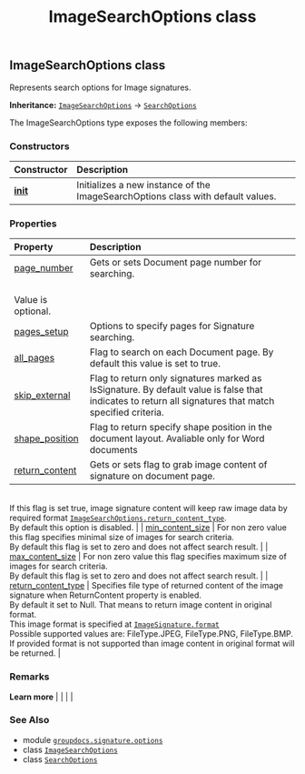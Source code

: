 ﻿---
title: ImageSearchOptions class
second_title: GroupDocs.Signature for Python via .NET API References
description: 
type: docs
url: /python-net/groupdocs.signature.options/imagesearchoptions/
is_root: false
weight: 180
---

## ImageSearchOptions class

Represents search options for Image signatures.



**Inheritance:** [`ImageSearchOptions`](/signature/python-net/groupdocs.signature.options/imagesearchoptions) → 
[`SearchOptions`](/signature/python-net/groupdocs.signature.options/searchoptions)



The ImageSearchOptions type exposes the following members:

### Constructors
| Constructor | Description |
| :- | :- |
| [__init__](/signature/python-net/groupdocs.signature.options/imagesearchoptions/__init__/#) | Initializes a new instance of the ImageSearchOptions class with default values. |


### Properties
| Property | Description |
| :- | :- |
| [page_number](/signature/python-net/groupdocs.signature.options/imagesearchoptions/page_number) | Gets or sets Document page number for searching.<br/>Value is optional. |
| [pages_setup](/signature/python-net/groupdocs.signature.options/imagesearchoptions/pages_setup) | Options to specify pages for Signature searching. |
| [all_pages](/signature/python-net/groupdocs.signature.options/imagesearchoptions/all_pages) | Flag to search on each Document page. By default this value is set to true. |
| [skip_external](/signature/python-net/groupdocs.signature.options/imagesearchoptions/skip_external) | Flag to return only signatures marked as IsSignature. By default value is false that indicates to return all signatures that match specified criteria. |
| [shape_position](/signature/python-net/groupdocs.signature.options/imagesearchoptions/shape_position) | Flag to return specify shape position in the document layout. Avaliable only for Word documents |
| [return_content](/signature/python-net/groupdocs.signature.options/imagesearchoptions/return_content) | Gets or sets flag to grab image content of signature on document page.<br/>If this flag is set true, image signature content will keep raw image data by required format [`ImageSearchOptions.return_content_type`](/signature/python-net/groupdocs.signature.options/imagesearchoptions#return_content_type).<br/>By default this option is disabled. |
| [min_content_size](/signature/python-net/groupdocs.signature.options/imagesearchoptions/min_content_size) | For non zero value this flag specifies minimal size of images for search criteria.<br/>By default this flag is set to zero and does not affect search result. |
| [max_content_size](/signature/python-net/groupdocs.signature.options/imagesearchoptions/max_content_size) | For non zero value this flag specifies maximum size of images for search criteria.<br/>By default this flag is set to zero and does not affect search result. |
| [return_content_type](/signature/python-net/groupdocs.signature.options/imagesearchoptions/return_content_type) | Specifies file type of returned content of the image signature when ReturnContent property is enabled.<br/>By default it set to Null. That means to return image content in original format. <br/>This image format is specified at [`ImageSignature.format`](/signature/python-net/groupdocs.signature.domain/imagesignature#format)<br/>Possible supported values are: FileType.JPEG, FileType.PNG, FileType.BMP. <br/>If provided format is not supported than image content in original format will be returned. |



### Remarks 


**Learn more** |
|
 |
 |

### See Also
* module [`groupdocs.signature.options`](..)
* class [`ImageSearchOptions`](/signature/python-net/groupdocs.signature.options/imagesearchoptions)
* class [`SearchOptions`](/signature/python-net/groupdocs.signature.options/searchoptions)
